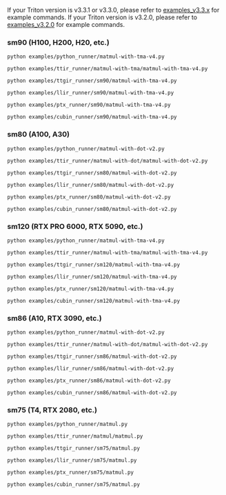 If your Triton version is v3.3.1 or v3.3.0, please refer to [examples_v3.3.x](./doc/examples_v3.3.x.md) for example commands. If your Triton version is v3.2.0, please refer to [examples_v3.2.0](./doc/examples_v3.2.0.md) for example commands.

### sm90 (H100, H200, H20, etc.)
```shell
python examples/python_runner/matmul-with-tma-v4.py

python examples/ttir_runner/matmul-with-tma/matmul-with-tma-v4.py

python examples/ttgir_runner/sm90/matmul-with-tma-v4.py

python examples/llir_runner/sm90/matmul-with-tma-v4.py

python examples/ptx_runner/sm90/matmul-with-tma-v4.py

python examples/cubin_runner/sm90/matmul-with-tma-v4.py
```

### sm80 (A100, A30)
```shell
python examples/python_runner/matmul-with-dot-v2.py

python examples/ttir_runner/matmul-with-dot/matmul-with-dot-v2.py

python examples/ttgir_runner/sm80/matmul-with-dot-v2.py

python examples/llir_runner/sm80/matmul-with-dot-v2.py

python examples/ptx_runner/sm80/matmul-with-dot-v2.py

python examples/cubin_runner/sm80/matmul-with-dot-v2.py
```

### sm120 (RTX PRO 6000, RTX 5090, etc.)
```shell
python examples/python_runner/matmul-with-tma-v4.py

python examples/ttir_runner/matmul-with-tma/matmul-with-tma-v4.py

python examples/ttgir_runner/sm120/matmul-with-tma-v4.py

python examples/llir_runner/sm120/matmul-with-tma-v4.py

python examples/ptx_runner/sm120/matmul-with-tma-v4.py

python examples/cubin_runner/sm120/matmul-with-tma-v4.py
```

### sm86 (A10, RTX 3090, etc.)
```shell
python examples/python_runner/matmul-with-dot-v2.py

python examples/ttir_runner/matmul-with-dot/matmul-with-dot-v2.py

python examples/ttgir_runner/sm86/matmul-with-dot-v2.py

python examples/llir_runner/sm86/matmul-with-dot-v2.py

python examples/ptx_runner/sm86/matmul-with-dot-v2.py

python examples/cubin_runner/sm86/matmul-with-dot-v2.py
```

### sm75 (T4, RTX 2080, etc.)
```shell
python examples/python_runner/matmul.py

python examples/ttir_runner/matmul/matmul.py

python examples/ttgir_runner/sm75/matmul.py

python examples/llir_runner/sm75/matmul.py

python examples/ptx_runner/sm75/matmul.py

python examples/cubin_runner/sm75/matmul.py
```
